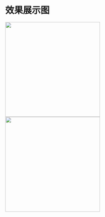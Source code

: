﻿# 效果展示图

<div>
  <image src="https://github.com/GitHub-bigT/openGL-study/blob/master/effectImage/simple_instance.PNG" width=300px />
</div>

<div>
  <image src="https://github.com/GitHub-bigT/openGL-study/blob/master/effectImage/simple_instance_scale.PNG" width=300px />
</div>